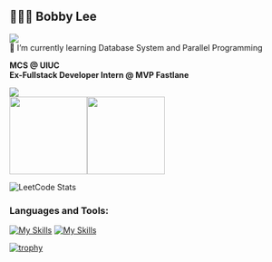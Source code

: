 

<!--
### Hi there 👋
**karta1502545/karta1502545** is a ✨ _special_ ✨ repository because its `README.md` (this file) appears on your GitHub profile.

Here are some ideas to get you started:

- 🔭 I’m currently working on ...
- 🌱 I’m currently learning ...
- 👯 I’m looking to collaborate on ...
- 🤔 I’m looking for help with ...
- 💬 Ask me about ...
- 📫 How to reach me: ...
- 😄 Pronouns: ...
- ⚡ Fun fact: ...
-->
<h2 align="left">🧑🏻‍💻 Bobby Lee</h2>

![](https://komarev.com/ghpvc/?username=karta1502545&color=green)</br>
🌱 I’m currently learning Database System and Parallel Programming</br>
<!--
[![wakatime](https://wakatime.com/badge/user/2bb05c40-b0f9-4a70-a6fe-a8fbee318a5c.svg)](https://wakatime.com/@2bb05c40-b0f9-4a70-a6fe-a8fbee318a5c)
-->
**MCS @ UIUC**</br>
**Ex-Fullstack Developer Intern @ MVP Fastlane**</br>

<div align=left> 
  <img src="https://github-stats-alpha.vercel.app/api?username=karta1502545&&cc=0a0f0b&tc=37BCF2&ic=e4e2e2">
</div>

<div style="display:flex;justify-content:left;">
  <img height="137px" src="https://github-readme-stats-sigma-five.vercel.app/api?username=karta1502545&theme=merko&show_icons=true" />
  <img height="137px" src="https://github-readme-stats.vercel.app/api/top-langs/?username=karta1502545&theme=merko&layout=compact&hide=css,php&exclude_repo=blockchain-data-download" />
</div>

![LeetCode Stats](https://leetcard.jacoblin.cool/karta1502545?theme=dark&font=Noto%20Sans%20Elbasan&ext=heatmap&width=500&height=200)

<!--
<h3>Certifications:</h3>

<p> <a href="https://www.credly.com/badges/41ed1751-a694-450f-b4e2-2acdb49f9b15" target="_blank"> <img src="https://images.credly.com/size/340x340/images/b9feab85-1a43-4f6c-99a5-631b88d5461b/image.png" alt="DVA" width="90" height="90"/></a><a href="https://www.credly.com/badges/d8627a9f-e177-4d9d-9c72-87eca5268374" target="_blank"> <img src="https://images.credly.com/size/340x340/images/0e284c3f-5164-4b21-8660-0d84737941bc/image.png" alt="SAA" width="90" height="90"/></a><a href="https://www.credly.com/badges/e7dcc26d-acc8-4c4f-b6dc-5d1e311538ea" target="_blank"> <img src="https://images.credly.com/size/340x340/images/00634f82-b07f-4bbd-a6bb-53de397fc3a6/image.png" alt="CCP" width="90" height="90"/></a><a href="https://www.credly.com/badges/1edb09d9-6150-49ae-9e69-36cd731877ac" target="_blank"> <img src="https://images.credly.com/size/340x340/images/4136ced8-75d5-4afb-8677-40b6236e2672/azure-ai-fundamentals-600x600.png" alt="AI-900" width="90" height="90"/></a> </p>

<h3>Social Media:</h3>

<p align="left">
  <a href="https://www.instagram.com/jeffreywangv1.0/" style="margin-right: 3pt">
    <img src="https://skillicons.dev/icons?i=instagram" />
  </a>
  <a href="[https://www.linkedin.com/in/karta1502545/](https://www.linkedin.com/in/cy-lee-1502545/)" style="margin-right: 3pt">
    <img src="https://skillicons.dev/icons?i=linkedin" />
  </a>
  <a href="https://jeffreywangzhi.medium.com/" style="margin-right: 3pt">
    <img src="https://upload.wikimedia.org/wikipedia/commons/thumb/e/ec/Medium_logo_Monogram.svg/1200px-Medium_logo_Monogram.svg.png" width="50" height="50"/>
  </a>
  <a href="https://linktr.ee/jeffreywangzhi" >
  <img src="https://api.blog.production.linktr.ee/wp-content/uploads/2022/06/Avatar-Symbol-Canopy.png" width="50" height="50"/>
  </a>
</p>
-->

<h3>Languages and Tools:</h3>

[![My Skills](https://skillicons.dev/icons?i=python,cpp,react,nodejs,mysql,js,java,pytorch,tensorflow)](https://skillicons.dev)
[![My Skills](https://skillicons.dev/icons?i=aws,git,postman,linux)](https://skillicons.dev)

[![trophy](https://github-profile-trophy.vercel.app/?username=karta1502545&theme=onedark&row=2&column=4&margin-w=15&margin-h=15)](https://github-profile-trophy.vercel.app/?username=karta1502545&theme=onedark&row=2&column=4&margin-w=15&margin-h=15)
